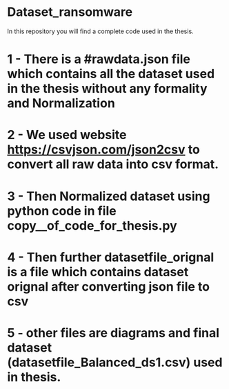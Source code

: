 # Dataset_ransomware
In this repository you will find a complete code used in the thesis.

# 1 - There is a #rawdata.json file which contains all the dataset used in the thesis without any formality and Normalization

# 2 - We used website https://csvjson.com/json2csv to convert all raw data into csv format.

# 3 - Then Normalized dataset using python code in file copy__of_code_for_thesis.py

# 4 - Then further datasetfile_orignal is a file which contains dataset orignal after converting json file to csv

# 5 - other files are diagrams and final dataset (datasetfile_Balanced_ds1.csv) used in thesis.
